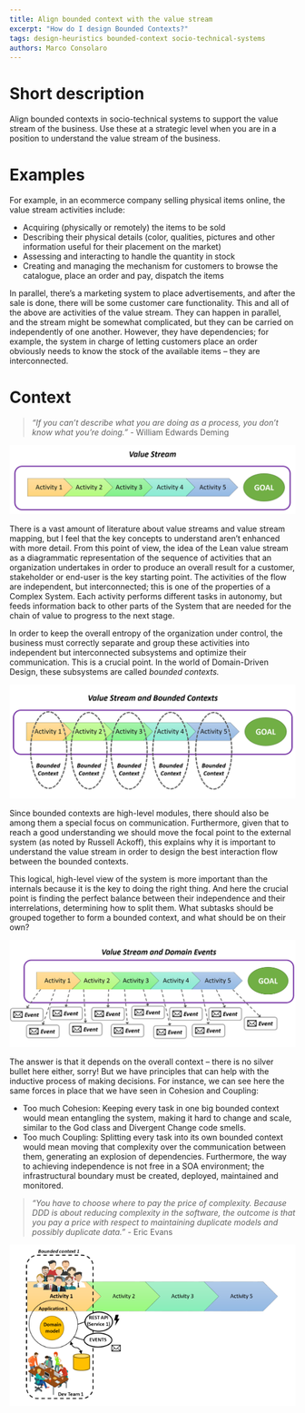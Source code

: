 ```yaml
---
title: Align bounded context with the value stream
excerpt: "How do I design Bounded Contexts?"
tags: design-heuristics bounded-context socio-technical-systems
authors: Marco Consolaro
---
```


# Short description

Align bounded contexts in socio-technical systems to support the value stream of the business. Use these at a strategic level when you are in a position to understand the value stream of the business.

# Examples
For example, in an ecommerce company selling physical items online, the value stream activities include:

* Acquiring (physically or remotely) the items to be sold 
* Describing their physical details (color, qualities, pictures and other information useful for their placement on the market)
* Assessing and interacting to handle the quantity in stock 
* Creating and managing the mechanism for customers to browse the catalogue, place an order and pay, dispatch the items

In parallel, there’s a marketing system to place advertisements, and after the sale is done, there will be some customer care functionality. This and all of the above are activities of the value stream. They can happen in parallel, and the stream might be somewhat complicated, but they can be carried on independently of one another. However, they have dependencies; for example, the system in charge of letting customers place an order obviously needs to know the stock of the available items – they are interconnected.

# Context

> _“If you can’t describe what you are doing as a process, you don’t know what you’re doing.”_ - William Edwards Deming

![Value stream](/assets/images/value-stream.png)

There is a vast amount of literature about value streams and value stream mapping, but I feel that the key concepts to understand aren’t enhanced with more detail. From this point of view, the idea of the Lean value stream as a diagrammatic representation of the sequence of activities that an organization undertakes in order to produce an overall result for a customer, stakeholder or end-user is the key starting point. 
The activities of the flow are independent, but interconnected; this is one of the properties of a Complex System. Each activity performs different tasks in autonomy, but feeds information back to other parts of the System that are needed for the chain of value to progress to the next stage.

In order to keep the overall entropy of the organization under control, the business must correctly separate and group these activities into independent but interconnected subsystems and optimize their communication. This is a crucial point. In the world of Domain-Driven Design, these subsystems are called _*bounded contexts.*_

![Value stream and bounded context](/assets/images/value-stream-contexts.png)

Since bounded contexts are high-level modules, there should also be among them a special focus on communication. Furthermore, given that to reach a good understanding we should move the focal point to the external system (as noted by Russell Ackoff), this explains why it is important to understand the value stream in order to design the best interaction flow between the bounded contexts. 

This logical, high-level view of the system is more important than the internals because it is the key to doing the right thing. And here the crucial point is finding the perfect balance between their independence and their interrelations, determining how to split them. What subtasks should be grouped together to form a bounded context, and what should be on their own?

![Bounded contexts and communication](/assets/images/value-stream-events.png)

The answer is that it depends on the overall context – there is no silver bullet here either, sorry! But we have principles that can help with the inductive process of making decisions. 
For instance, we can see here the same forces in place that we have seen in Cohesion and Coupling: 

* Too much Cohesion: Keeping every task in one big bounded context would mean entangling the system, making it hard to change and scale, similar to the God class and Divergent Change code smells. 
* Too much Coupling: Splitting every task into its own bounded context would mean moving that complexity over the communication between them, generating an explosion of dependencies. Furthermore, the way to achieving independence is not free in a SOA environment; the infrastructural boundary must be created, deployed, maintained and monitored. 

>_“You have to choose where to pay the price of complexity. Because DDD is about reducing complexity in the software, the outcome is that you pay a price with respect to maintaining duplicate models and possibly duplicate data.”_ - Eric Evans

![Bounded contexts and teams](/assets/images/bounded-context.png)
